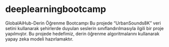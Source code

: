 # deeplearningbootcamp
GlobalAiHub-Derin Öğrenme Bootcampı
Bu projede “UrbanSounds8K” veri setini kullanarak şehirlerde duyulan seslerin sınıflandırılmasıyla ilgili bir proje yapılmıştır. Bu projede hedefimiz, derin öğrenme algoritmalarını kullanarak yapay zeka modeli hazırlamaktır.
